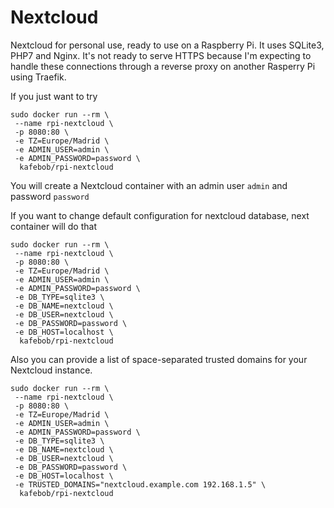 # Nextcloud

Nextcloud for personal use, ready to use on a Raspberry Pi. It uses SQLite3, PHP7 and Nginx.
It's not ready to serve HTTPS because I'm expecting to handle these connections through a reverse proxy on another Rasperry Pi using Traefik.

If you just want to try

```
sudo docker run --rm \
 --name rpi-nextcloud \
 -p 8080:80 \
 -e TZ=Europe/Madrid \
 -e ADMIN_USER=admin \
 -e ADMIN_PASSWORD=password \
  kafebob/rpi-nextcloud
```

You will create a Nextcloud container with an admin user `admin` and password `password`

If you want to change default configuration for nextcloud database, next container will do that

```
sudo docker run --rm \
 --name rpi-nextcloud \
 -p 8080:80 \
 -e TZ=Europe/Madrid \
 -e ADMIN_USER=admin \
 -e ADMIN_PASSWORD=password \
 -e DB_TYPE=sqlite3 \
 -e DB_NAME=nextcloud \
 -e DB_USER=nextcloud \
 -e DB_PASSWORD=password \
 -e DB_HOST=localhost \
  kafebob/rpi-nextcloud
```

Also you can provide a list of space-separated trusted domains for your Nextcloud instance.

```
sudo docker run --rm \
 --name rpi-nextcloud \
 -p 8080:80 \
 -e TZ=Europe/Madrid \
 -e ADMIN_USER=admin \
 -e ADMIN_PASSWORD=password \
 -e DB_TYPE=sqlite3 \
 -e DB_NAME=nextcloud \
 -e DB_USER=nextcloud \
 -e DB_PASSWORD=password \
 -e DB_HOST=localhost \
 -e TRUSTED_DOMAINS="nextcloud.example.com 192.168.1.5" \
  kafebob/rpi-nextcloud
```
